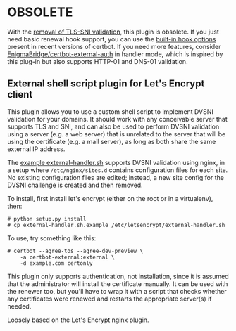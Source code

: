 # OBSOLETE

With the [removal of TLS-SNI validation](https://community.letsencrypt.org/t/2018-01-11-update-regarding-acme-tls-sni-and-shared-hosting-infrastructure/50188),
this plugin is obsolete. If you just need basic renewal hook support, you can
use the [built-in hook options](https://certbot.eff.org/docs/using.html#pre-and-post-validation-hooks)
present in recent versions of certbot. If you need more features, consider
[EnigmaBridge/certbot-external-auth](https://github.com/EnigmaBridge/certbot-external-auth)
in handler mode, which is inspired by this plug-in but also supports HTTP-01
and DNS-01 validation.

## External shell script plugin for Let's Encrypt client

This plugin allows you to use a custom shell script to implement DVSNI
validation for your domains. It should work with any conceivable server that
supports TLS and SNI, and can also be used to perform DVSNI validation using
a server (e.g. a web server) that is unrelated to the server that will be using
the certificate (e.g. a mail server), as long as both share the same external
IP address.

The [example external-handler.sh](external-handler.sh.example) supports DVSNI
validation using nginx, in a setup where `/etc/nginx/sites.d` contains
configuration files for each site. No existing configuration files are edited;
instead, a new site config for the DVSNI challenge is created and then removed.

To install, first install let's encrypt (either on the root or in a virtualenv),
then:

    # python setup.py install
    # cp external-handler.sh.example /etc/letsencrypt/external-handler.sh

To use, try something like this:

    # certbot --agree-tos --agree-dev-preview \
        -a certbot-external:external \
        -d example.com certonly

This plugin only supports authentication, not installation, since it is assumed
that the administrator will install the certificate manually. It can be used
with the renewer too, but you'll have to wrap it with a script that checks
whether any certificates were renewed and restarts the appropriate server(s) if
needed.

Loosely based on the Let's Encrypt nginx plugin.
